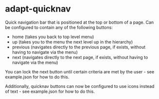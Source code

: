 adapt-quicknav
================

Quick navigation bar that is positioned at the top or bottom of a page. Can be configured to contain any of the following buttons:
- home (takes you back to top level menu)
- up (takes you to the menu the next level up in the hierarchy)
- previous (navigates directly to the previous page, if exists, without having to navigate via the menu)
- next (navigates directly to the next page, if exists, without having to navigate via the menu)

You can lock the next button until certain criteria are met by the user - see example.json for how to do this.

Additionally, quicknav buttons can now be configured to use icons instead of text - see example.json for how to do this.